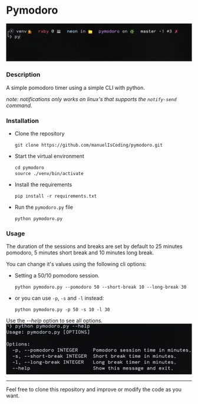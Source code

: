 # Pymodoro
![pymodoro gif](./pymodoro.gif)

### Description
A simple pomodoro timer using a simple CLI with python.

_note: notifications only works on linux's that supports the `notify-send` command._

### Installation
- Clone the repository
    ```
    git clone https://github.com/manuelIsCoding/pymodoro.git
    ```
- Start the virtual environment
    ```
    cd pymodoro
    source ./venv/bin/activate
    ```
- Install the requirements
    ```
    pip install -r requirements.txt
    ```
- Run the `pymodoro.py` file
    ```
    python pymodoro.py
    ```

### Usage
The duration of the sessions and breaks are set by default
to 25 minutes pomodoro, 5 minutes short break and 10 minutes long break.

You can change it's values using the following cli options:

- Setting a 50/10 pomodoro session.
    ```
    python pymodoro.py --pomodoro 50 --short-break 10 --long-break 30
    ```
- or you can use `-p`, `-s` and `-l` instead:
    ```
    python pymodoro.py -p 50 -s 10 -l 30
    ```
Use the _--help_ option to see all options.
![CLI Help](./cli-help.png)

___
Feel free to clone this repository and improve or modify the code
as you want.